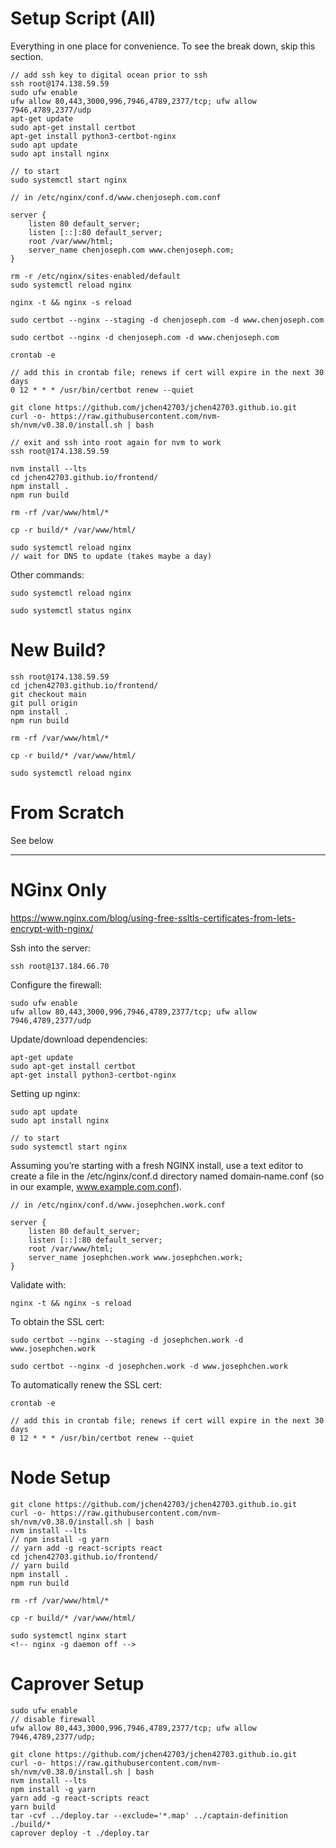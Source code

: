 # Setup Script (All)

Everything in one place for convenience. To see the break down, skip this section.

```
// add ssh key to digital ocean prior to ssh
ssh root@174.138.59.59
sudo ufw enable
ufw allow 80,443,3000,996,7946,4789,2377/tcp; ufw allow 7946,4789,2377/udp
apt-get update
sudo apt-get install certbot
apt-get install python3-certbot-nginx
sudo apt update
sudo apt install nginx

// to start
sudo systemctl start nginx

// in /etc/nginx/conf.d/www.chenjoseph.com.conf

server {
    listen 80 default_server;
    listen [::]:80 default_server;
    root /var/www/html;
    server_name chenjoseph.com www.chenjoseph.com;
}

rm -r /etc/nginx/sites-enabled/default
sudo systemctl reload nginx

nginx -t && nginx -s reload

sudo certbot --nginx --staging -d chenjoseph.com -d www.chenjoseph.com

sudo certbot --nginx -d chenjoseph.com -d www.chenjoseph.com

crontab -e

// add this in crontab file; renews if cert will expire in the next 30 days
0 12 * * * /usr/bin/certbot renew --quiet

git clone https://github.com/jchen42703/jchen42703.github.io.git
curl -o- https://raw.githubusercontent.com/nvm-sh/nvm/v0.38.0/install.sh | bash

// exit and ssh into root again for nvm to work
ssh root@174.138.59.59

nvm install --lts
cd jchen42703.github.io/frontend/
npm install .
npm run build

rm -rf /var/www/html/*

cp -r build/* /var/www/html/

sudo systemctl reload nginx
// wait for DNS to update (takes maybe a day)
```

Other commands:

```
sudo systemctl reload nginx

sudo systemctl status nginx
```

# New Build?

```
ssh root@174.138.59.59
cd jchen42703.github.io/frontend/
git checkout main
git pull origin
npm install .
npm run build

rm -rf /var/www/html/*

cp -r build/* /var/www/html/

sudo systemctl reload nginx
```

# From Scratch

See below

---

# NGinx Only

https://www.nginx.com/blog/using-free-ssltls-certificates-from-lets-encrypt-with-nginx/

Ssh into the server:

```
ssh root@137.184.66.70
```

Configure the firewall:

```
sudo ufw enable
ufw allow 80,443,3000,996,7946,4789,2377/tcp; ufw allow 7946,4789,2377/udp
```

Update/download dependencies:

```
apt-get update
sudo apt-get install certbot
apt-get install python3-certbot-nginx
```

Setting up nginx:

```
sudo apt update
sudo apt install nginx

// to start
sudo systemctl start nginx
```

Assuming you’re starting with a fresh NGINX install, use a text editor to create a file in the /etc/nginx/conf.d directory named domain‑name.conf (so in our example, www.example.com.conf).

```
// in /etc/nginx/conf.d/www.josephchen.work.conf

server {
    listen 80 default_server;
    listen [::]:80 default_server;
    root /var/www/html;
    server_name josephchen.work www.josephchen.work;
}
```

Validate with:

```
nginx -t && nginx -s reload
```

To obtain the SSL cert:

```
sudo certbot --nginx --staging -d josephchen.work -d www.josephchen.work

sudo certbot --nginx -d josephchen.work -d www.josephchen.work
```

To automatically renew the SSL cert:

```
crontab -e

// add this in crontab file; renews if cert will expire in the next 30 days
0 12 * * * /usr/bin/certbot renew --quiet
```

# Node Setup

```
git clone https://github.com/jchen42703/jchen42703.github.io.git
curl -o- https://raw.githubusercontent.com/nvm-sh/nvm/v0.38.0/install.sh | bash
nvm install --lts
// npm install -g yarn
// yarn add -g react-scripts react
cd jchen42703.github.io/frontend/
// yarn build
npm install .
npm run build

rm -rf /var/www/html/*

cp -r build/* /var/www/html/

sudo systemctl nginx start
<!-- nginx -g daemon off -->
```

# Caprover Setup

```
sudo ufw enable
// disable firewall
ufw allow 80,443,3000,996,7946,4789,2377/tcp; ufw allow 7946,4789,2377/udp;

git clone https://github.com/jchen42703/jchen42703.github.io.git
curl -o- https://raw.githubusercontent.com/nvm-sh/nvm/v0.38.0/install.sh | bash
nvm install --lts
npm install -g yarn
yarn add -g react-scripts react
yarn build
tar -cvf ../deploy.tar --exclude='*.map' ../captain-definition ./build/*
caprover deploy -t ./deploy.tar
```
